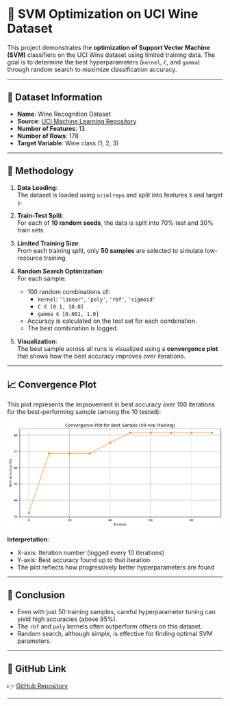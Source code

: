 # 🍷 SVM Optimization on UCI Wine Dataset

This project demonstrates the **optimization of Support Vector Machine (SVM)** classifiers on the UCI Wine dataset using limited training data. The goal is to determine the best hyperparameters (`kernel`, `C`, and `gamma`) through random search to maximize classification accuracy.

---

## 📁 Dataset Information

- **Name**: Wine Recognition Dataset  
- **Source**: [UCI Machine Learning Repository](https://archive.ics.uci.edu/ml/datasets/wine)
- **Number of Features**: 13  
- **Number of Rows**: 178  
- **Target Variable**: Wine class (1, 2, 3)

---

## 🧪 Methodology

1. **Data Loading**:  
   The dataset is loaded using `ucimlrepo` and split into features `X` and target `y`.

2. **Train-Test Split**:  
   For each of **10 random seeds**, the data is split into 70% test and 30% train sets.

3. **Limited Training Size**:  
   From each training split, only **50 samples** are selected to simulate low-resource training.

4. **Random Search Optimization**:  
   For each sample:
   - 100 random combinations of:
     - `kernel`: `'linear'`, `'poly'`, `'rbf'`, `'sigmoid'`
     - `C ∈ [0.1, 10.0]`
     - `gamma ∈ [0.001, 1.0]`
   - Accuracy is calculated on the test set for each combination.
   - The best combination is logged.

5. **Visualization**:  
   The best sample across all runs is visualized using a **convergence plot** that shows how the best accuracy improves over iterations.

---


## 📈 Convergence Plot

This plot represents the improvement in best accuracy over 100 iterations for the best-performing sample (among the 10 tested):

![Convergence Plot](output.png)

**Interpretation**:
- X-axis: Iteration number (logged every 10 iterations)
- Y-axis: Best accuracy found up to that iteration
- The plot reflects how progressively better hyperparameters are found

---

## 📌 Conclusion

- Even with just 50 training samples, careful hyperparameter tuning can yield high accuracies (above 95%).
- The `rbf` and `poly` kernels often outperform others on this dataset.
- Random search, although simple, is effective for finding optimal SVM parameters.

---

## 📎 GitHub Link

👉 [GitHub Repository]((https://github.com/Ayush0126/SVM-Optimization-on-UCI-Wine-Dataset))

---

